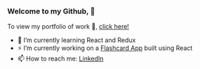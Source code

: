 
### Welcome to my Github,  👋
To view my portfolio of work 🔭, [click here!](https://mint-made.com/)
- 🌱 I’m currently learning React and Redux
- ⚡ I’m currently working on a [Flashcard App](https://mint-made.com/flashcards) built using React
- 📫 How to reach me: [LinkedIn](https://uk.linkedin.com/in/front-end-dev1)
